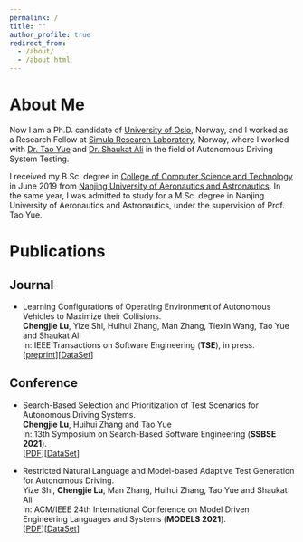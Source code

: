 ```yaml
---
permalink: /
title: ""
author_profile: true
redirect_from: 
  - /about/
  - /about.html
---
```


# About Me

Now I am a Ph.D. candidate of [University of Oslo](https://safdaraqeel.github.io/www.uio.no), Norway, and I worked as a Research Fellow at [Simula Research Laboratory](https://www.simula.no), Norway, where I worked with [Dr. Tao Yue](https://scholar.google.no/citations?user=zTDRGDcAAAAJ&hl=en) and [Dr. Shaukat Ali](https://scholar.google.no/citations?user=S_UVLhUAAAAJ&hl=en) in the field of Autonomous Driving System Testing.

I received my B.Sc. degree in [College of Computer Science and Technology](https://cs.nuaa.edu.cn/) in June 2019 from [Nanjing University of Aeronautics and Astronautics](http://www.nuaa.edu.cn/). In the same year, I was admitted to study for a M.Sc. degree in Nanjing University of Aeronautics and Astronautics, under the supervision of Prof. Tao Yue.

# Publications

## Journal

- Learning Configurations of Operating Environment of Autonomous Vehicles to Maximize their Collisions.<br>
**Chengjie Lu**, Yize Shi, Huihui Zhang, Man Zhang, Tiexin Wang, Tao Yue and Shaukat Ali<br>
In: IEEE Transactions on Software Engineering (**TSE**), in press.<br>
[[preprint](http://chengjie-lu.github.io/files/TSE___DeepCollision.pdf)][[DataSet](https://github.com/simplexity-lab/DeepCollision)]

## Conference

- Search-Based Selection and Prioritization of Test Scenarios for Autonomous Driving Systems.<br>
**Chengjie Lu**, Huihui Zhang and Tao Yue<br>
In: 13th Symposium on Search-Based Software Engineering (**SSBSE 2021**).<br>
[[PDF](http://chengjie-lu.github.io/files/Lu2021_Chapter_Search-BasedSelectionAndPriori.pdf)][[DataSet](https://github.com/simplexity-lab/SPECTRE)]

- Restricted Natural Language and Model-based Adaptive Test Generation for Autonomous Driving.<br>
Yize Shi, **Chengjie Lu**, Man Zhang, Huihui Zhang, Tao Yue and Shaukat Ali<br>
In: ACM/IEEE 24th International Conference on Model Driven Engineering Languages and Systems (**MODELS 2021**).<br>
[[PDF](http://chengjie-lu.github.io/files/LiveTCM_MODELS_2021.pdf)][[DataSet](https://github.com/simplexity-lab/LiveTCM)]

